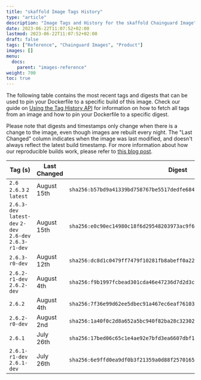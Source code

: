 ```yaml
---
title: "skaffold Image Tags History"
type: "article"
description: "Image Tags and History for the skaffold Chainguard Image"
date: 2023-06-22T11:07:52+02:00
lastmod: 2023-06-22T11:07:52+02:00
draft: false
tags: ["Reference", "Chainguard Images", "Product"]
images: []
menu:
  docs:
    parent: "images-reference"
weight: 700
toc: true
---
```


The following table contains the most recent tags and digests that can be used to pin your Dockerfile to a specific build of this image. Check our guide on [Using the Tag History API](/chainguard/chainguard-images/using-the-tag-history-api/) for information on how to fetch all tags from an image and how to pin your Dockerfile to a specific digest.

Please note that digests and timestamps only change when there is a change to the image, even though images are rebuilt every night. The "Last Changed" column indicates when the image was last modified, and doesn't always reflect the latest build timestamp. For more information about how our reproducible builds work, please refer to [this blog post](https://www.chainguard.dev/unchained/reproducing-chainguards-reproducible-image-builds).

| Tag (s)                                                    | Last Changed | Digest                                                                    |
|------------------------------------------------------------|--------------|---------------------------------------------------------------------------|
|  `2.6` `2.6.3` `2` `latest`                                | August 15th  | `sha256:b57bd9a41339bd758767be5517dedfe684c90991e50d60aaf1c782a024ed5eec` |
|  `2.6.3-dev` `latest-dev` `2-dev` `2.6-dev` `2.6.3-r1-dev` | August 15th  | `sha256:e0c90ec14980c18f6d29548203973ac9f6c4de472ea4368fa0704336faf979d6` |
|  `2.6.3-r0-dev`                                            | August 12th  | `sha256:dc8d1c0479ff7479f10281fb8abeff0a22621a98ea820f1beee99fefd77aa990` |
|  `2.6.2-r1-dev` `2.6.2-dev`                                | August 4th   | `sha256:f9b1997fcbead301cda46e47236d7d2d3c23d42827995203816c6d2e67b515f2` |
|  `2.6.2`                                                   | August 4th   | `sha256:7f36e99d62ee5dbec91a467ec6eaf76103faa110cc5c3bbbd0434ec66308bf0f` |
|  `2.6.2-r0-dev`                                            | August 2nd   | `sha256:1a40f0c2d8a652a5bc940f82ba28c32302cfe88f00f4956facfaed1facf659b5` |
|  `2.6.1`                                                   | July 26th    | `sha256:17bed06c65c1e4ae92e7bfd3ea6607dbf194012f8041a2f982d95aeddcffadec` |
|  `2.6.1-r1-dev` `2.6.1-dev`                                | July 26th    | `sha256:6e9ffd0ea9df0b3f21359a0d88f257016532533440ab5958f0e50c1ea9e61bec` |
